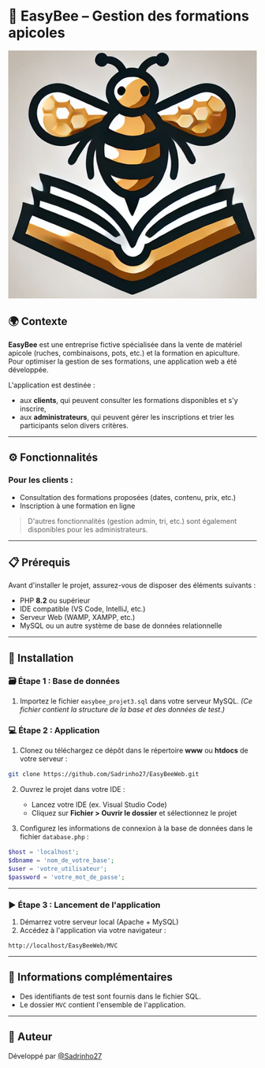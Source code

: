# 🐝 EasyBee – Gestion des formations apicoles

![Logo](logoEasybee.png)

## 🌍 Contexte

**EasyBee** est une entreprise fictive spécialisée dans la vente de matériel apicole (ruches, combinaisons, pots, etc.) et la formation en apiculture.
Pour optimiser la gestion de ses formations, une application web a été développée.

L'application est destinée :

* aux **clients**, qui peuvent consulter les formations disponibles et s'y inscrire,
* aux **administrateurs**, qui peuvent gérer les inscriptions et trier les participants selon divers critères.

---

## ⚙️ Fonctionnalités

### Pour les clients :

* Consultation des formations proposées (dates, contenu, prix, etc.)
* Inscription à une formation en ligne

> D'autres fonctionnalités (gestion admin, tri, etc.) sont également disponibles pour les administrateurs.

---

## 📋 Prérequis

Avant d'installer le projet, assurez-vous de disposer des éléments suivants :

* PHP **8.2** ou supérieur
* IDE compatible (VS Code, IntelliJ, etc.)
* Serveur Web (WAMP, XAMPP, etc.)
* MySQL ou un autre système de base de données relationnelle

---

## 🚀 Installation

### 🗃️ Étape 1 : Base de données

1. Importez le fichier `easybee_projet3.sql` dans votre serveur MySQL. *(Ce fichier contient la structure de la base et des données de test.)*

### 💻 Étape 2 : Application

1. Clonez ou téléchargez ce dépôt dans le répertoire **www** ou **htdocs** de votre serveur :

```bash
git clone https://github.com/Sadrinho27/EasyBeeWeb.git
```

2. Ouvrez le projet dans votre IDE :

   * Lancez votre IDE (ex. Visual Studio Code)
   * Cliquez sur **Fichier > Ouvrir le dossier** et sélectionnez le projet

3. Configurez les informations de connexion à la base de données dans le fichier `database.php` :

```php
$host = 'localhost';
$dbname = 'nom_de_votre_base';
$user = 'votre_utilisateur';
$password = 'votre_mot_de_passe';
```

---

### ▶️ Étape 3 : Lancement de l'application

1. Démarrez votre serveur local (Apache + MySQL)
2. Accédez à l'application via votre navigateur :

```
http://localhost/EasyBeeWeb/MVC
```

---

## 📝 Informations complémentaires

* Des identifiants de test sont fournis dans le fichier SQL.
* Le dossier `MVC` contient l'ensemble de l'application.

---

## 👤 Auteur

Développé par [@Sadrinho27](https://github.com/Sadrinho27)
